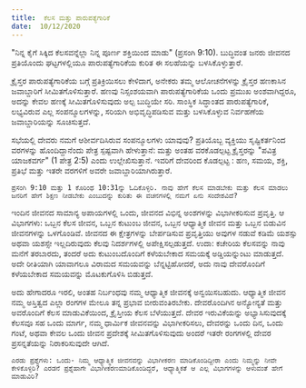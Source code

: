 ```yaml
---
title:  ಕೆಲಸ ಮತ್ತು ಪಾರುಪತ್ಯೆಗಾರಿಕೆ
date:  10/12/2020
---
```


"ನಿನ್ನ ಕೈಗೆ ಸಿಕ್ಕಿದ ಕೆಲಸವನ್ನೆಲ್ಲಾ ನಿನ್ನ ಪೂರ್ಣ ಶಕ್ತಿಯಿಂದ ಮಾಡು" (ಪ್ರಸಂಗಿ 9:10). ಬುದ್ಧಿವಂತ ಜನರು ಜೀವನದ ಪ್ರತಿಯೊಂದು ಘಟ್ಟಗಳಲ್ಲಿಯೂ ಪಾರುಪತ್ಯೆಗಾರಿಕೆಯ ಕುರಿತ ಈ ಸಲಹೆಯನ್ನು ಬಳಸಿಕೊಳ್ಳುತ್ತಾರೆ.

ಕ್ರೈಸ್ತರ ಪಾರುಪತ್ಯೆಗಾರಿಕೆಯ ಬಗ್ಗೆ ಪ್ರತಿಕ್ರಿಯಿಸಲು ಕೇಳಿದಾಗ, ಅನೇಕರು ತಮ್ಮ ಆಲೋಚನೆಗಳನ್ನು ಕ್ರೈಸ್ತರ ಹಣಕಾಸಿನ ಜವಾಬ್ದಾರಿಗೆ ಸೀಮಿತಗೊಳಿಸುತ್ತಾರೆ. ಹಣವು ನಿಸ್ಸಂಶಯವಾಗಿ ಪಾರುಪತ್ಯೆಗಾರಿಕೆಯ ಒಂದು ಪ್ರಮುಖ ಅಂಶವಾಗಿದ್ದರೂ, ಅದನ್ನು ಕೇವಲ ಹಣಕ್ಕೆ ಸೀಮಿತಗೊಳಿಸುವುದು ಅಲ್ಪ ಬುದ್ಧಿಯೇ ಸರಿ. ಸಾಂಸ್ಥಿಕ ಸಿದ್ಧಾಂತದ ಪಾರುಪತ್ಯೆಗಾರಿಕೆ, ಲಭ್ಯವಿರುವ ಎಲ್ಲ ಸಂಪನ್ಮೂಲಗಳನ್ನು, ಸರಿಯಗಿ ಅಭಿವೃದ್ಧಿಪಡಿಸುವ ಮತ್ತು ಬಳಸಿಕೊಳ್ಳುವ ನಿರ್ವಹಣೆಯ ಜವಾಬ್ದಾರಿಯನ್ನು ಸೂಚಿಸುತ್ತದೆ.

ಸಭೆಯಲ್ಲಿ ದೇವರು ನಮಗೆ ಆಶೀರ್ವದಿಸಿರುವ ಸಂಪನ್ಮೂಲಗಳು ಯಾವುವು? ಪ್ರತಿಯೊಬ್ಬ ವ್ಯಕ್ತಿಯು ಸೃಷ್ಟಿಕರ್ತನಿಂದ ವರಗಳನ್ನು ಹೊಂದಿದ್ದಾನೆಂದು ಪೇತ್ರ ಸ್ಪಷ್ಟವಾಗಿ ಹೇಳುತ್ತಾನೆ: ಮತ್ತು ಅಂತಹ ವರಕೊಡಲ್ಪಟ್ಟ ಕ್ರೈಸ್ತರನ್ನು "ಪವಿತ್ರ ಯಾಜಕವರ್ಗ" (1 ಪೇತ್ರ 2:5) ಎಂದು ಉಲ್ಲೇಖಿಸುತ್ತಾನೆ. ಇವರಿಗೆ ದೇವರಿಂದ ಕೊಡಲ್ಪಟ್ಟ : ಹಣ, ಸಮಯ, ಶಕ್ತಿ, ಪ್ರತಿಭೆ ಮತ್ತು ಇತರೇ ವರಗಳಿಗೆ ಅವರೇ ಜವಾಬ್ದಾರಿಯಾಗಿರುತ್ತಾರೆ.

`ಪ್ರಸಂಗಿ 9:10 ಮತ್ತು 1 ಕೊರಿಂಥ 10:31ನ್ನು ಓದಿಕೊಳ್ಳಿರಿ. ನಾವು ಹೇಗೆ ಕೆಲಸ ಮಾಡಬೇಕು ಮತ್ತು ಕೆಲಸ ಮಾಡಲು ಜನರಿಗೆ ಹೇಗೆ ಶಿಕ್ಷಣ ನೀಡಬೇಕು ಎಂಬುದನ್ನು ಕುರಿತು ಈ ವಚನಗಳಲ್ಲಿ ನಮಗೆ ಏನು ಸಂದೇಶವಿದೆ?`

ಇಂದಿನ ಜೀವನದ ಸಾಮಾನ್ಯ ಅಪಾಯಗಳಲ್ಲಿ ಒಂದು, ಜೀವನದ ವಿಭಿನ್ನ ಅಂಶಗಳನ್ನು ವಿಭಾಗೀಕರಿಸುವ ಪ್ರವೃತ್ತಿ. ಆ ವಿಭಾಗಗಳು: ಒಬ್ಬನ ಕೆಲಸ ಜೀವನ, ಒಬ್ಬನ ಕುಟುಂಬ ಜೀವನ, ಒಬ್ಬನ ಆಧ್ಯಾತ್ಮಿಕ ಜೀವನ ಮತ್ತು ಒಬ್ಬನ ಬಿಡುವಿನ ಜೀವನಗಳನ್ನು ಒಳಗೊಂಡಿವೆ. ಜೀವನದ ಈ ಕ್ಷೇತ್ರಗಳನ್ನು ಬೇರ್ಪಡಿಸುವ ಪ್ರವೃತ್ತಿಯು ಅವುಗಳ ನಡುವೆ ಕಡಿಮೆ ಯಶಸ್ಸು ಅಥವಾ ಯಶಸ್ಸೇ ಇಲ್ಲದಿರುವುದು ಕೆಲವು ನಿದರ್ಶಗಳಲ್ಲಿ ಅಪೇಕ್ಷಿಸಲ್ಪಡುತ್ತದೆ. ಉದಾ: ಕಚೇರಿಯ ಕೆಲಸವನ್ನು ನಾವು ಮನೆಗೆ ತರಬಾರದು, ತಂದರೆ ಅದು ಕುಟುಂಬದೊಂದಿಗೆ ಕಳೆಯಬೇಕಾದ ಸಮಯಕ್ಕೆ ಅಡ್ಡಿಯನ್ನುಂಟು ಮಾಡುತ್ತದೆ. ಅದೇ ರೀತಿಯಾಗಿ ಯಾವಾಗಲೂ ವಿರಾಮದ ಸಮಯವನ್ನು ಬೆನ್ನಟ್ಟಿಹೋದರೆ, ಅದು ನಾವು ದೇವರೊಂದಿಗೆ ಕಳೆಯಬೇಕಾದ ಸಮಯವನ್ನು ಮೊಟಕುಗೊಳಿಸಿ ಬಿಡುತ್ತದೆ.

ಅದು ಹೇಗಾದರೂ ಇರಲಿ, ಅಂತಹ ನಿರ್ಬಂಧವು ನಮ್ಮ ಆಧ್ಯಾತ್ಮಿಕ ಜೀವನಕ್ಕೆ ಅನ್ವಯಿಸಬಹುದು. ಆಧ್ಯಾತ್ಮಿಕ ಜೀವನ ನಮ್ಮ ಅಸ್ತಿತ್ವದ ಎಲ್ಲಾ ರಂಗಗಳ ಮೇಲೂ ತನ್ನ ಪ್ರಭಾವ ಬೀರುವಂತಿರಬೇಕು. ದೇವರೊಂದಿಗಿನ ಅನ್ಯೋನ್ಯತೆ ಮತ್ತು ಅವರೊಂದಿಗೆ ಕೆಲಸ ಮಾಡುವಿಕೆಯಿಂದ, ಕ್ರೈಸ್ತೀಯ ಕೆಲಸ ಬೆಳೆಯುತ್ತದೆ. ದೇವರ ಇರುವಿಕೆಯನ್ನು ಅಭ್ಯಾಸಿಸುವುದಕ್ಕೆ ಕೆಲಸವೂ ಸಹ ಒಂದು ಮಾರ್ಗ, ನಮ್ಮ ಧಾರ್ಮಿಕ ಜೀವನವನ್ನು ವಿಭಾಗೀಕರಿಸಲು, ದೇವರನ್ನು ಒಂದು ದಿನ, ಒಂದು ಗಂಟೆ, ಅಥವಾ ಕೇವಲ ಒಂದು ಜೀವನ ಪ್ರದೇಶಕ್ಕೆ ಸೀಮಿತಗೊಳಿಸುವುದು ಅಂದರೆ ಇತರೇ ರಂಗಗಳಲ್ಲಿ ದೇವರ ಪ್ರಸನ್ನತೆಯನ್ನು ನಿರಾಕರಿಸುವುದೇ ಆಗಿದೆ.

`ಎರಡು ಪ್ರಶ್ನೆಗಳು: ಒಂದು- ನಿಮ್ಮ ಆಧ್ಯಾತ್ಮಿಕ ಜೀವನವನ್ನು ವಿಭಾಗೀಕರಣ ಮಾಡಿಕೊಂಡಿದ್ದೀರಾ ಎಂದು ನಿಮ್ಮನ್ನು ನೀವೇ ಕೇಳಿಕೊಳ್ಳಿರಿ? ಎರಡನೆ ಪ್ರಶ್ನೆಹಾಗೇ ವಿಭಾಗೀಕರಣಮಾಡಿಕೊಂಡಿದ್ದರೆ, ಆಧ್ಯಾತ್ಮಿಕತೆ ಆ ಎಲ್ಲ ವಿಭಾಗಗಳನ್ನು ಆಳುವಂತೆ ಹೇಗೆ ಮಾಡುವಿರಿ?`